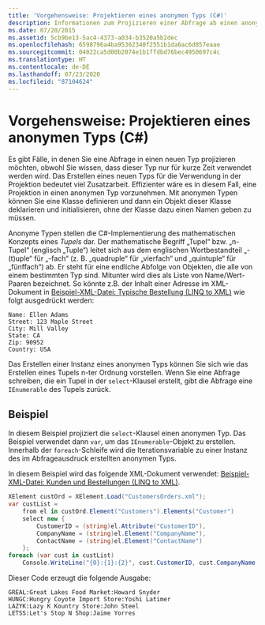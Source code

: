 ```yaml
---
title: 'Vorgehensweise: Projektieren eines anonymen Typs (C#)'
description: Informationen zum Projizieren einer Abfrage ab einen anonymen Typ in C# Es kann einfacher sein, einen anonymen Typ zu verwenden, als einen neuen Typ zu erstellen, der nur kurz verwendet wird.
ms.date: 07/20/2015
ms.assetid: 5cb9be13-5ac4-4373-a034-b3520a5b2dec
ms.openlocfilehash: 6598796a4ba95362340f2551b1da6ac6d857eaae
ms.sourcegitcommit: 04022ca5d00b2074e1b1ffdbd76bec4950697c4c
ms.translationtype: HT
ms.contentlocale: de-DE
ms.lasthandoff: 07/23/2020
ms.locfileid: "87104624"
---
```

# <a name="how-to-project-an-anonymous-type-c"></a>Vorgehensweise: Projektieren eines anonymen Typs (C#)
Es gibt Fälle, in denen Sie eine Abfrage in einen neuen Typ projizieren möchten, obwohl Sie wissen, dass dieser Typ nur für kurze Zeit verwendet werden wird. Das Erstellen eines neuen Typs für die Verwendung in der Projektion bedeutet viel Zusatzarbeit. Effizienter wäre es in diesem Fall, eine Projektion in einen anonymen Typ vorzunehmen. Mit anonymen Typen können Sie eine Klasse definieren und dann ein Objekt dieser Klasse deklarieren und initialisieren, ohne der Klasse dazu einen Namen geben zu müssen.  
  
 Anonyme Typen stellen die C#-Implementierung des mathematischen Konzepts eines *Tupels* dar. Der mathematische Begriff „Tupel“ bzw. „n-Tupel“ (englisch „Tuple“) leitet sich aus dem englischen Wortbestandteil „-(t)uple“ für „-fach“ (z. B. „quadruple“ für „vierfach“ und „quintuple“ für „fünffach“) ab. Er steht für eine endliche Abfolge von Objekten, die alle von einem bestimmten Typ sind. Mitunter wird dies als Liste von Name/Wert-Paaren bezeichnet. So könnte z.B. der Inhalt einer Adresse im XML-Dokument in [Beispiel-XML-Datei: Typische Bestellung (LINQ to XML)](./sample-xml-file-typical-purchase-order-linq-to-xml-1.md) wie folgt ausgedrückt werden:  
  
```text  
Name: Ellen Adams  
Street: 123 Maple Street  
City: Mill Valley  
State: CA  
Zip: 90952  
Country: USA  
```  
  
 Das Erstellen einer Instanz eines anonymen Typs können Sie sich wie das Erstellen eines Tupels n-ter Ordnung vorstellen. Wenn Sie eine Abfrage schreiben, die ein Tupel in der `select`-Klausel erstellt, gibt die Abfrage eine `IEnumerable` des Tupels zurück.  
  
## <a name="example"></a>Beispiel  
 In diesem Beispiel projiziert die `select`-Klausel einen anonymen Typ. Das Beispiel verwendet dann `var`, um das `IEnumerable`-Objekt zu erstellen. Innerhalb der `foreach`-Schleife wird die Iterationsvariable zu einer Instanz des im Abfrageausdruck erstellten anonymen Typs.  
  
 In diesem Beispiel wird das folgende XML-Dokument verwendet: [Beispiel-XML-Datei: Kunden und Bestellungen (LINQ to XML)](./sample-xml-file-customers-and-orders-linq-to-xml-2.md).  
  
```csharp  
XElement custOrd = XElement.Load("CustomersOrders.xml");  
var custList =  
    from el in custOrd.Element("Customers").Elements("Customer")  
    select new {  
        CustomerID = (string)el.Attribute("CustomerID"),  
        CompanyName = (string)el.Element("CompanyName"),  
        ContactName = (string)el.Element("ContactName")  
    };  
foreach (var cust in custList)  
    Console.WriteLine("{0}:{1}:{2}", cust.CustomerID, cust.CompanyName, cust.ContactName);  
```  
  
 Dieser Code erzeugt die folgende Ausgabe:  
  
```output  
GREAL:Great Lakes Food Market:Howard Snyder  
HUNGC:Hungry Coyote Import Store:Yoshi Latimer  
LAZYK:Lazy K Kountry Store:John Steel  
LETSS:Let's Stop N Shop:Jaime Yorres  
```  
  